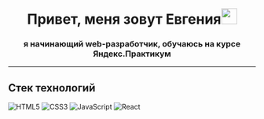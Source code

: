 <h1 align="center">Привет, меня зовут Евгения<img src="https://github.com/blackcater/blackcater/raw/main/images/Hi.gif" height="32"/></h1>
<h3 align="center">я начинающий web-разработчик, обучаюсь на курсе Яндекс.Практикум</h3>

---
## Стек технологий
![HTML5](https://img.shields.io/badge/html5-%23E34F26.svg?style=for-the-badge&logo=html5&logoColor=white)
![CSS3](https://img.shields.io/badge/css3-%231572B6.svg?style=for-the-badge&logo=css3&logoColor=white)
![JavaScript](https://img.shields.io/badge/javascript-%23323330.svg?style=for-the-badge&logo=javascript&logoColor=%23F7DF1E)
![React](https://img.shields.io/badge/react-%2320232a.svg?style=for-the-badge&logo=react&logoColor=%2361DAFB)


